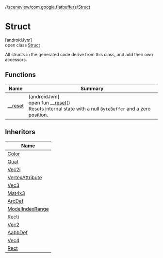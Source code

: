 //[sceneview](../../../index.md)/[com.google.flatbuffers](../index.md)/[Struct](index.md)

# Struct

[androidJvm]\
open class [Struct](index.md)

All structs in the generated code derive from this class, and add their own accessors.

## Functions

| Name | Summary |
|---|---|
| [__reset](__reset.md) | [androidJvm]<br>open fun [__reset](__reset.md)()<br>Resets internal state with a null `ByteBuffer` and a zero position. |

## Inheritors

| Name |
|---|
| [Color](../../com.google.ar.sceneform.lullmodel/-color/index.md) |
| [Quat](../../com.google.ar.sceneform.lullmodel/-quat/index.md) |
| [Vec2i](../../com.google.ar.sceneform.lullmodel/-vec2i/index.md) |
| [VertexAttribute](../../com.google.ar.sceneform.lullmodel/-vertex-attribute/index.md) |
| [Vec3](../../com.google.ar.sceneform.lullmodel/-vec3/index.md) |
| [Mat4x3](../../com.google.ar.sceneform.lullmodel/-mat4x3/index.md) |
| [ArcDef](../../com.google.ar.sceneform.lullmodel/-arc-def/index.md) |
| [ModelIndexRange](../../com.google.ar.sceneform.lullmodel/-model-index-range/index.md) |
| [Recti](../../com.google.ar.sceneform.lullmodel/-recti/index.md) |
| [Vec2](../../com.google.ar.sceneform.lullmodel/-vec2/index.md) |
| [AabbDef](../../com.google.ar.sceneform.lullmodel/-aabb-def/index.md) |
| [Vec4](../../com.google.ar.sceneform.lullmodel/-vec4/index.md) |
| [Rect](../../com.google.ar.sceneform.lullmodel/-rect/index.md) |
